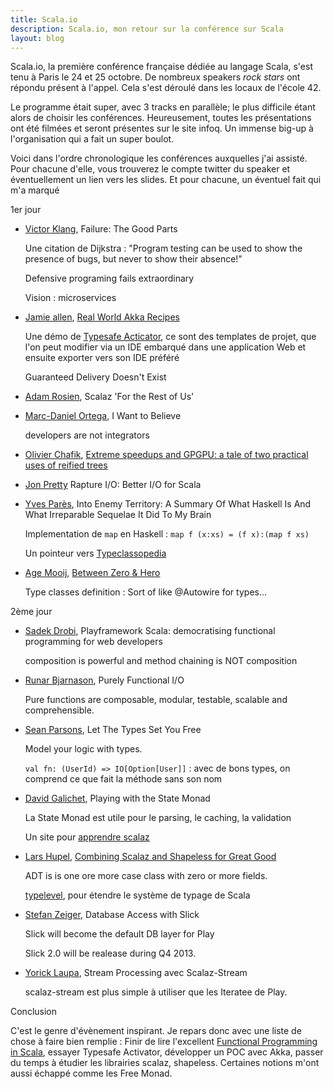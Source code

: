 ```yaml
---
title: Scala.io
description: Scala.io, mon retour sur la conférence sur Scala
layout: blog
---
```

Scala.io, la première conférence française dédiée au langage Scala, s'est tenu à Paris le 24 et 25
octobre. De nombreux speakers *rock stars* ont répondu présent à l'appel. Cela s'est déroulé dans
les locaux de l'école 42.

Le programme était super, avec 3 tracks en parallèle; le plus difficile étant alors de choisir les
conférences. Heureusement, toutes les présentations ont été filmées et seront présentes sur le site
infoq. Un immense big-up à l'organisation qui a fait un super boulot.

Voici dans l'ordre chronologique les conférences auxquelles j'ai assisté. Pour chacune d'elle, vous
trouverez le compte twitter du speaker et éventuellement un lien vers les slides. Et pour chacune,
un éventuel fait qui m'a marqué

1er jour

-   [Victor Klang](https://twitter.com/viktorklang), Failure: The Good Parts

    Une citation de Dijkstra : "Program testing can be used to show the presence of bugs, but never
    to show their absence!"

    Defensive programing fails extraordinary

    Vision : microservices

-   [Jamie allen](https://twitter.com/jamie_allen), [Real World Akka
    Recipes](http://www.slideshare.net/shinolajla/real-world-akka-recepies-v3)

    Une démo de [Typesafe Acticator](http://typesafe.com/activator), ce sont des templates de
    projet, que l'on peut modifier via un IDE embarqué dans une application Web et ensuite exporter
    vers son IDE préféré

    Guaranteed Delivery Doesn't Exist

-   [Adam Rosien](https://twitter.com/arosien), Scalaz 'For the Rest of Us'
-   [Marc-Daniel Ortega](https://twitter.com/patterngazer), I Want to Believe

    developers are not integrators

-   [Olivier Chafik](https://twitter.com/ochafik), [Extreme speedups and GPGPU: a tale of two
    practical uses of reified
    trees](https://docs.google.com/presentation/d/1R61HTC6HMzmv7y6UqCSmVhy7kNk04l9cDg2vYHECZ98/edit?pli=1#slide=id.p)
-   [Jon Pretty](https://twitter.com/propensive) Rapture I/O: Better I/O for Scala
-   [Yves Parès](https://twitter.com/YvesPares), Into Enemy Territory: A Summary Of What Haskell Is
    And What Irreparable Sequelae It Did To My Brain

    Implementation de `map` en Haskell : `map f (x:xs) = (f x):(map f xs)`

    Un pointeur vers [Typeclassopedia](http://www.haskell.org/haskellwiki/Typeclassopedia)

-   [Age Mooij](https://twitter.com/agemooij), [Between Zero &
    Hero](https://speakerdeck.com/agemooij/between-zero-and-hero-scala-tips-and-tricks-for-the-intermediate-scala-developer)

    Type classes definition : Sort of like @Autowire for types…

2ème jour

-   [Sadek Drobi](https://twitter.com/Sadache), Playframework Scala: democratising functional
    programming for web developers

    composition is powerful and method chaining is NOT composition

-   [Runar Bjarnason](https://twitter.com/runarorama), Purely Functional I/O

    Pure functions are composable, modular, testable, scalable and comprehensible.

-   [Sean Parsons](https://twitter.com/seanparsons), Let The Types Set You Free

    Model your logic with types.

    `val fn: (UserId) => IO[Option[User]]` : avec de bons types, on comprend ce que fait la méthode
    sans son nom

-   [David Galichet](https://twitter.com/dgalichet), Playing with the State Monad

    La State Monad est utile pour le parsing, le caching, la validation

    Un site pour [apprendre scalaz](http://eed3si9n.com/learning-scalaz/)

-   [Lars Hupel](https://twitter.com/larsr_h), [Combining Scalaz and Shapeless for Great
    Good](https://speakerdeck.com/larsrh/combining-scalaz-and-shapeless-for-great-good)

    ADT is is one ore more case class with zero or more fields.

    [typelevel](http://typelevel.org/), pour étendre le système de typage de Scala

-   [Stefan Zeiger](https://twitter.com/StefanZeiger), Database Access with Slick

    Slick will become the default DB layer for Play

    Slick 2.0 will be realease during Q4 2013.

-   [Yorick Laupa](https://twitter.com/yoeight), Stream Processing avec Scalaz-Stream

    scalaz-stream est plus simple à utiliser que les Iteratee de Play.

Conclusion

C'est le genre d'évènement inspirant. Je repars donc avec une liste de chose à faire bien remplie :
Finir de lire l'excellent [Functional Programming in Scala](http://www.manning.com/bjarnason/),
essayer Typesafe Activator, développer un POC avec Akka, passer du temps à étudier les librairies
scalaz, shapeless. Certaines notions m'ont aussi échappé comme les Free Monad.
